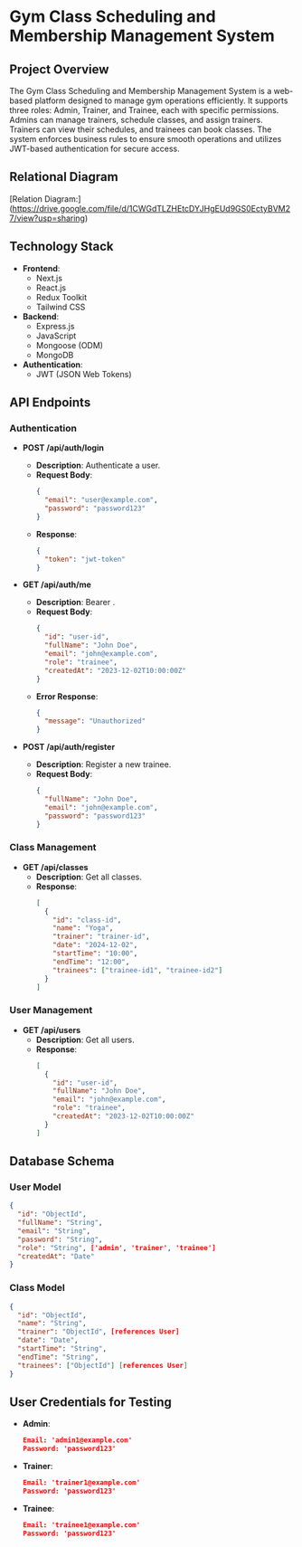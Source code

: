 # Gym Class Scheduling and Membership Management System
## Project Overview
The Gym Class Scheduling and Membership Management System is a web-based platform designed to manage gym operations efficiently. It supports three roles: Admin, Trainer, and Trainee, each with specific permissions. Admins can manage trainers, schedule classes, and assign trainers. Trainers can view their schedules, and trainees can book classes. The system enforces business rules to ensure smooth operations and utilizes JWT-based authentication for secure access.
 
## Relational Diagram
[Relation Diagram:] (https://drive.google.com/file/d/1CWGdTLZHEtcDYJHgEUd9GS0EctyBVM27/view?usp=sharing)
## Technology Stack
- **Frontend**:
  - Next.js
  - React.js
  - Redux Toolkit
  - Tailwind CSS
- **Backend**:
  - Express.js
  - JavaScript
  - Mongoose (ODM)
  - MongoDB
- **Authentication**:
  - JWT (JSON Web Tokens)
## API Endpoints
### Authentication
- **POST /api/auth/login**
  - **Description**: Authenticate a user.
  - **Request Body**:
    ```json
    {
      "email": "user@example.com",
      "password": "password123"
    }
    ```
  - **Response**:
    ```json
    {
      "token": "jwt-token"
    }
    ```

- **GET /api/auth/me**
  - **Description**: Bearer <JWT token>.
  - **Request Body**:
    ```json
    {
      "id": "user-id",
      "fullName": "John Doe",
      "email": "john@example.com",
      "role": "trainee",
      "createdAt": "2023-12-02T10:00:00Z"
    }
    ```
  - **Error Response**:
    ```json
    {
      "message": "Unauthorized"
    }
    ```

- **POST /api/auth/register**
  - **Description**: Register a new trainee.
  - **Request Body**:
    ```json
    {
      "fullName": "John Doe",
      "email": "john@example.com",
      "password": "password123"
    }
    ```

### Class Management
- **GET /api/classes**
  - **Description**: Get all classes.
  - **Response**:
    ```json
    [
      {
        "id": "class-id",
        "name": "Yoga",
        "trainer": "trainer-id",
        "date": "2024-12-02",
        "startTime": "10:00",
        "endTime": "12:00",
        "trainees": ["trainee-id1", "trainee-id2"]
      }
    ]
    ```

### User Management
- **GET /api/users**
  - **Description**: Get all users.
  - **Response**:
    ```json
    [
      {
        "id": "user-id",
        "fullName": "John Doe",
        "email": "john@example.com",
        "role": "trainee",
        "createdAt": "2023-12-02T10:00:00Z"
      }
    ]
    ```
## Database Schema
### User Model
```json
{
  "id": "ObjectId",
  "fullName": "String",
  "email": "String",
  "password": "String",
  "role": "String", ['admin', 'trainer', 'trainee']
  "createdAt": "Date"
}
```
### Class Model
```json
{
  "id": "ObjectId",
  "name": "String",
  "trainer": "ObjectId", [references User]
  "date": "Date",
  "startTime": "String",
  "endTime": "String",
  "trainees": ["ObjectId"] [references User]
}
```
## User Credentials for Testing
- **Admin**:
    ```json
    Email: 'admin1@example.com'
    Password: 'password123'
    ```
- **Trainer**:
    ```json
    Email: 'trainer1@example.com'
    Password: 'password123'
    ```
- **Trainee**:
    ```json
    Email: 'trainee1@example.com'
    Password: 'password123'
    ```    
